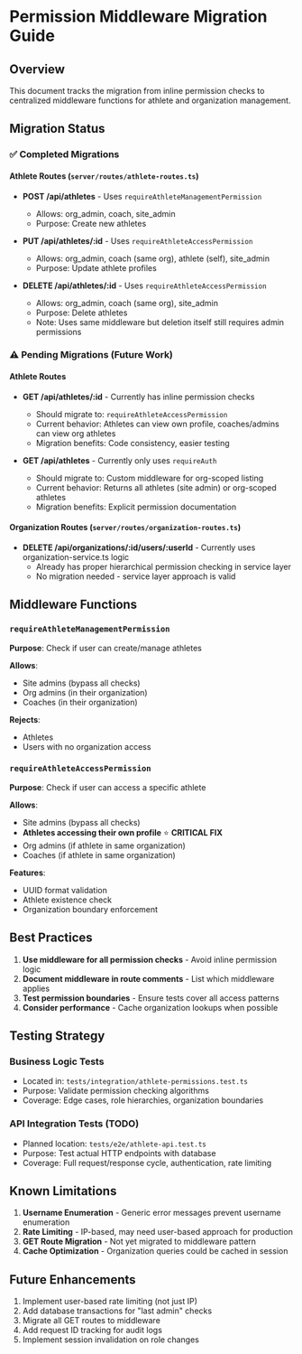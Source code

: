 # Permission Middleware Migration Guide

## Overview
This document tracks the migration from inline permission checks to centralized middleware functions for athlete and organization management.

## Migration Status

### ✅ Completed Migrations

#### Athlete Routes (`server/routes/athlete-routes.ts`)
- **POST /api/athletes** - Uses `requireAthleteManagementPermission`
  - Allows: org_admin, coach, site_admin
  - Purpose: Create new athletes

- **PUT /api/athletes/:id** - Uses `requireAthleteAccessPermission`
  - Allows: org_admin, coach (same org), athlete (self), site_admin
  - Purpose: Update athlete profiles

- **DELETE /api/athletes/:id** - Uses `requireAthleteAccessPermission`
  - Allows: org_admin, coach (same org), site_admin
  - Purpose: Delete athletes
  - Note: Uses same middleware but deletion itself still requires admin permissions

### ⚠️ Pending Migrations (Future Work)

#### Athlete Routes
- **GET /api/athletes/:id** - Currently has inline permission checks
  - Should migrate to: `requireAthleteAccessPermission`
  - Current behavior: Athletes can view own profile, coaches/admins can view org athletes
  - Migration benefits: Code consistency, easier testing

- **GET /api/athletes** - Currently only uses `requireAuth`
  - Should migrate to: Custom middleware for org-scoped listing
  - Current behavior: Returns all athletes (site admin) or org-scoped athletes
  - Migration benefits: Explicit permission documentation

#### Organization Routes (`server/routes/organization-routes.ts`)
- **DELETE /api/organizations/:id/users/:userId** - Currently uses organization-service.ts logic
  - Already has proper hierarchical permission checking in service layer
  - No migration needed - service layer approach is valid

## Middleware Functions

### `requireAthleteManagementPermission`
**Purpose**: Check if user can create/manage athletes

**Allows**:
- Site admins (bypass all checks)
- Org admins (in their organization)
- Coaches (in their organization)

**Rejects**:
- Athletes
- Users with no organization access

### `requireAthleteAccessPermission`
**Purpose**: Check if user can access a specific athlete

**Allows**:
- Site admins (bypass all checks)
- **Athletes accessing their own profile** ⭐ **CRITICAL FIX**
- Org admins (if athlete in same organization)
- Coaches (if athlete in same organization)

**Features**:
- UUID format validation
- Athlete existence check
- Organization boundary enforcement

## Best Practices

1. **Use middleware for all permission checks** - Avoid inline permission logic
2. **Document middleware in route comments** - List which middleware applies
3. **Test permission boundaries** - Ensure tests cover all access patterns
4. **Consider performance** - Cache organization lookups when possible

## Testing Strategy

### Business Logic Tests
- Located in: `tests/integration/athlete-permissions.test.ts`
- Purpose: Validate permission checking algorithms
- Coverage: Edge cases, role hierarchies, organization boundaries

### API Integration Tests (TODO)
- Planned location: `tests/e2e/athlete-api.test.ts`
- Purpose: Test actual HTTP endpoints with database
- Coverage: Full request/response cycle, authentication, rate limiting

## Known Limitations

1. **Username Enumeration** - Generic error messages prevent username enumeration
2. **Rate Limiting** - IP-based, may need user-based approach for production
3. **GET Route Migration** - Not yet migrated to middleware pattern
4. **Cache Optimization** - Organization queries could be cached in session

## Future Enhancements

1. Implement user-based rate limiting (not just IP)
2. Add database transactions for "last admin" checks
3. Migrate all GET routes to middleware
4. Add request ID tracking for audit logs
5. Implement session invalidation on role changes
